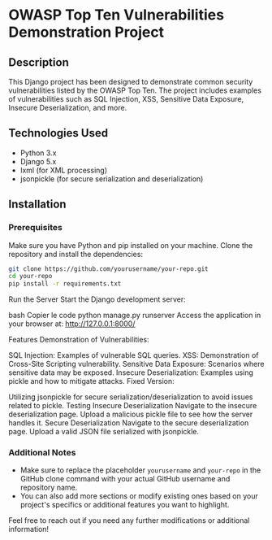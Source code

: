 # OWASP Top Ten Vulnerabilities Demonstration Project

## Description

This Django project has been designed to demonstrate common security vulnerabilities listed by the OWASP Top Ten. The project includes examples of vulnerabilities such as SQL Injection, XSS, Sensitive Data Exposure, Insecure Deserialization, and more.

## Technologies Used

- Python 3.x
- Django 5.x
- lxml (for XML processing)
- jsonpickle (for secure serialization and deserialization)

## Installation

### Prerequisites

Make sure you have Python and pip installed on your machine. Clone the repository and install the dependencies:

```bash
git clone https://github.com/yourusername/your-repo.git
cd your-repo
pip install -r requirements.txt
```
Run the Server
Start the Django development server:

bash
Copier le code
python manage.py runserver
Access the application in your browser at: http://127.0.0.1:8000/

Features
Demonstration of Vulnerabilities:

SQL Injection: Examples of vulnerable SQL queries.
XSS: Demonstration of Cross-Site Scripting vulnerability.
Sensitive Data Exposure: Scenarios where sensitive data may be exposed.
Insecure Deserialization: Examples using pickle and how to mitigate attacks.
Fixed Version:

Utilizing jsonpickle for secure serialization/deserialization to avoid issues related to pickle.
Testing
Insecure Deserialization
Navigate to the insecure deserialization page.
Upload a malicious pickle file to see how the server handles it.
Secure Deserialization
Navigate to the secure deserialization page.
Upload a valid JSON file serialized with jsonpickle.
### Additional Notes

- Make sure to replace the placeholder `yourusername` and `your-repo` in the GitHub clone command with your actual GitHub username and repository name.
- You can also add more sections or modify existing ones based on your project's specifics or additional features you want to highlight. 

Feel free to reach out if you need any further modifications or additional information!
